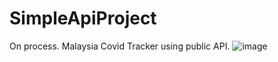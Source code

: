 # SimpleApiProject

On process.
Malaysia Covid Tracker using public API.
![image](https://user-images.githubusercontent.com/57778635/118096739-57bff980-b404-11eb-8973-d3cdfdb4b821.png)
